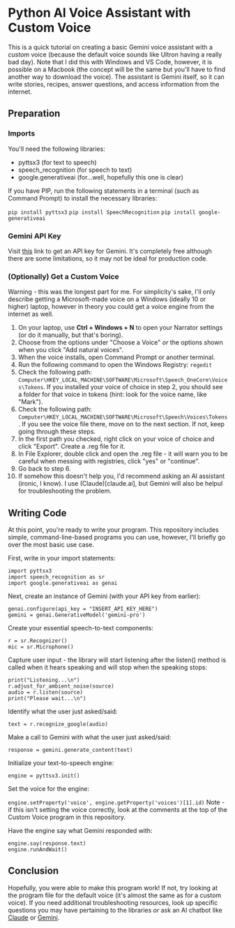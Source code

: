 # Python AI Voice Assistant with Custom Voice

This is a quick tutorial on creating a basic Gemini voice assistant with a *custom* voice (because the default voice sounds like Ultron having a really bad day). Note that I did this with Windows and VS Code, however, it is possible on a Macbook (the concept will be the same but you'll have to find another way to download the voice). The assistant is Gemini itself, so it can write stories, recipes, answer questions, and access information from the internet.

## Preparation

### Imports

You'll need the following libraries:
- pyttsx3 (for text to speech)
- speech_recognition (for speech to text)
- google.generativeai (for...well, hopefully this one is clear)

If you have PIP, run the following statements in a terminal (such as Command Prompt) to install the necessary libraries:

`pip install pyttsx3`
`pip install SpeechRecognition`
`pip install google-generativeai`


### Gemini API Key

Visit [this](https://aistudio.google.com/app/apikey) link to get an API key for Gemini. It's completely free although there are some limitations, so it may not be ideal for production code.

### (Optionally) Get a Custom Voice

Warning - this was the longest part for me. For simplicity's sake, I'll only describe getting a Microsoft-made voice on a Windows (ideally 10 or higher) laptop, however in theory you could get a voice engine from the internet as well.

1. On your laptop, use **Ctrl + Windows + N** to open your Narrator settings (or do it manually, but that's boring).
2. Choose from the options under "Choose a Voice" *or* the options shown when you click "Add natural voices".
3. When the voice installs, open Command Prompt or another terminal.
4. Run the following command to open the Windows Registry: `regedit`
5. Check the following path: `Computer\HKEY_LOCAL_MACHINE\SOFTWARE\Microsoft\Speech_OneCore\Voices\Tokens`. If you installed your voice of choice in step 2, you should see a folder for that voice in tokens (hint: look for the voice name, like "Mark").
6. Check the following path: `Computer\HKEY_LOCAL_MACHINE\SOFTWARE\Microsoft\Speech\Voices\Tokens`. If you see the voice file there, move on to the next section. If not, keep going through these steps.
7. In the first path you checked, right click on your voice of choice and click "Export". Create a .reg file for it.
8. In File Explorer, double click and open the .reg file - it will warn you to be careful when messing with registries, click "yes" or "continue".
9. Go back to step 6.
10. If somehow this doesn't help you, I'd recommend asking an AI assistant (ironic, I know). I use (Claude)[claude.ai], but Gemini will also be helpul for troubleshooting the problem.

## Writing Code

At this point, you're ready to write your program. This repository includes simple, command-line-based programs you can use, however, I'll briefly go over the most basic use case.

First, write in your import statements:

```
import pyttsx3
import speech_recognition as sr
import google.generativeai as genai
```

Next, create an instance of Gemini (with your API key from earlier):

```
genai.configure(api_key = "INSERT_API_KEY_HERE")
gemini = genai.GenerativeModel('gemini-pro')
```

Create your essential speech-to-text components:

```
r = sr.Recognizer()
mic = sr.Microphone()
```

Capture user input - the library will start listening after the listen() method is called when it hears speaking and will stop when the speaking stops:

```
print("Listening...\n")
r.adjust_for_ambient_noise(source)
audio = r.listen(source)
print("Please wait...\n")
```

Identify what the user just asked/said:

`text = r.recognize_google(audio)`

Make a call to Gemini with what the user just asked/said:

`response = gemini.generate_content(text)`

Initialize your text-to-speech engine:

`engine = pyttsx3.init()`

Set the voice for the engine:

`engine.setProperty('voice', engine.getProperty('voices')[1].id)`
Note - if this isn't setting the voice correctly, look at the comments at the top of the Custom Voice program in this repository.

Have the engine say what Gemini responded with:

```
engine.say(response.text)
engine.runAndWait()
```

## Conclusion

Hopefully, you were able to make this program work! If not, try looking at the program file for the default voice (it's almost the same as for a custom voice). If you need additional troubleshooting resources, look up specific questions you may have pertaining to the libraries *or* ask an AI chatbot like [Claude](claude.ai) or [Gemini](https://gemini.google.com/app).
